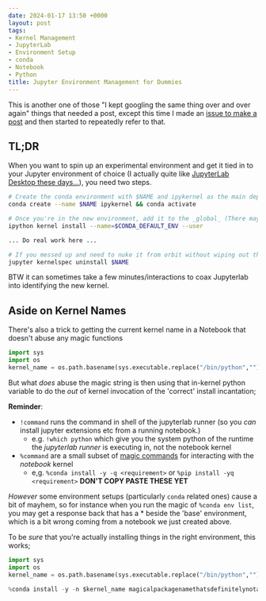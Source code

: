 ```yaml
---
date: 2024-01-17 13:50 +0000
layout: post
tags:
- Kernel Management
- JupyterLab
- Environment Setup
- conda
- Notebook
- Python
title: Jupyter Environment Management for Dummies
---
```


This is another one of those "I kept googling the same thing over and over again" things that needed a post, except this time I made an [issue to make a post](https://github.com/andrewbolster/andrewbolster.github.io/issues/8) and then started to repeatedly refer to that. 

## TL;DR

When you want to spin up an experimental environment and get it tied in to your Jupyter environment of choice (I actually quite like [JupyterLab Desktop these days...](https://github.com/jupyterlab/jupyterlab-desktop)), you need two steps. 

```bash
# Create the conda environment with $NAME and ipykernel as the main dependency
conda create --name $NAME ipykernel && conda activate

# Once you're in the new environment, add it to the _global_ (There may be a better `kernelspec` way to do this but I haven't done it yet.)
ipython kernel install --name=$CONDA_DEFAULT_ENV --user

... Do real work here ...

# If you messed up and need to nuke it from orbit without wiping out the rest of your env;
jupyter kernelspec uninstall $NAME
```

BTW it can sometimes take a few minutes/interactions to coax Jupyterlab into identifying the new kernel. 

## Aside on Kernel Names

There's also a trick to getting the current kernel name in a Notebook that doesn't abuse any magic functions

```py
import sys
import os
kernel_name = os.path.basename(sys.executable.replace("/bin/python",""))
```

But what _does_ abuse the magic string is then using that in-kernel python variable to do the _out_ of kernel invocation of the 'correct' install incantation; 

**Reminder**: 
* `!command` runs the command in shell of the jupyterlab runner (so you _can_ install jupyter extensions etc from a running notebook.)
  * e.g. `!which python` which give you the system python of the runtime the _jupyterlab runner_ is executing in, not the notebook kernel
* `%command` are a small subset of [magic commands](https://ipython.readthedocs.io/en/stable/interactive/magics.html) for interacting with the _notebook_ kernel
  * e,g. `%conda install -y -q <requirement>` or `%pip install -yq <requirement>` **DON'T COPY PASTE THESE YET**

_However_ some environment setups (particularly `conda` related ones) cause a bit of mayhem, so for instance when you run the magic of `%conda env list`, you may get a response back that has a * beside the 'base' environment, which is a bit wrong coming from a notebook we just created above. 

To be _sure_ that you're actually installing things in the right environment, this works; 

```py
import sys
import os
kernel_name = os.path.basename(sys.executable.replace("/bin/python",""))
```

```py
%conda install -y -n $kernel_name magicalpackagenamethatsdefinitelynotahallucination
```